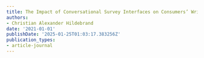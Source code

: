 ```yaml
---
title: The Impact of Conversational Survey Interfaces on Consumers’ Written Self-Expression
authors:
- Christian Alexander Hildebrand
date: '2021-01-01'
publishDate: '2025-01-25T01:03:17.383256Z'
publication_types:
- article-journal
---
```

